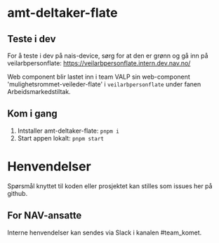 # amt-deltaker-flate

## Teste i dev
For å teste i dev på nais-device, sørg for at den er grønn og gå inn på veilarbpersonflate: https://veilarbpersonflate.intern.dev.nav.no/


Web component blir lastet inn i team VALP sin web-component 'mulighetsrommet-veileder-flate' i `veilarbpersonflate` under fanen Arbeidsmarkedstiltak.

## Kom i gang

1. Intstaller amt-deltaker-flate:  `pnpm i`
2. Start appen lokalt: `pnpm start`

# Henvendelser

Spørsmål knyttet til koden eller prosjektet kan stilles som issues her på github.

## For NAV-ansatte

Interne henvendelser kan sendes via Slack i kanalen #team_komet.
